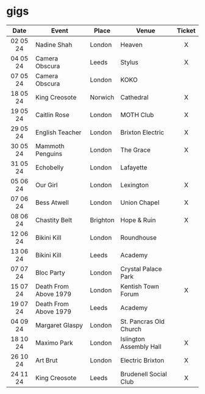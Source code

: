# gigs
|Date|Event|Place|Venue|Ticket|
|:--:|-----|----|-----|:----:|
|02 05 24|Nadine Shah|London|Heaven|X|
|04 05 24|Camera Obscura|Leeds|Stylus|X|
|07 05 24|Camera Obscura|London|KOKO|
|18 05 24|King Creosote|Norwich|Cathedral|X|
|19 05 24|Caitlin Rose|London|MOTH Club|X|
|29 05 24|English Teacher|London|Brixton Electric|X|
|30 05 24|Mammoth Penguins|London|The Grace|X|
|31 05 24|Echobelly|London|Lafayette|
|05 06 24|Our Girl|London|Lexington|X|
|07 06 24|Bess Atwell|London|Union Chapel|X|
|08 06 24|Chastity Belt|Brighton|Hope & Ruin|X|
|12 06 24|Bikini Kill|London|Roundhouse|
|13 06 24|Bikini Kill|Leeds|Academy|
|07 07 24|Bloc Party|London|Crystal Palace Park|
|15 07 24|Death From Above 1979|London|Kentish Town Forum|X|
|19 07 24|Death From Above 1979|Leeds|Academy|
|04 09 24|Margaret Glaspy|London|St. Pancras Old Church|
|18 10 24|Maximo Park|London|Islington Assembly Hall|X|
|26 10 24|Art Brut|London|Electric Brixton|X|
|24 11 24|King Creosote|Leeds|Brudenell Social Club|X|
